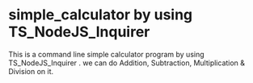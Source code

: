# simple_calculator by using TS_NodeJS_Inquirer
This is a command line simple calculator program by using TS_NodeJS_Inquirer . we can do Addition, Subtraction, Multiplication &amp; Division on it.
